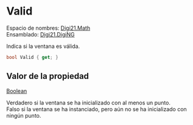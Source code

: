 # Valid

Espacio de nombres: [Digi21.Math](../../)  
Ensamblado: [Digi21.DigiNG](../../../)

Indica si la ventana es válida.

```csharp
bool Valid { get; }
```

## Valor de la propiedad

[Boolean](https://docs.microsoft.com/en-us/dotnet/api/system.boolean?view=net-5.0)

Verdadero si la ventana se ha inicializado con al menos un punto.  
Falso si la ventana se ha instanciado, pero aún no se ha inicializado con ningún punto.

